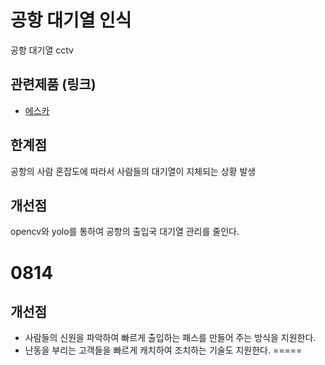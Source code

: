 공항 대기열 인식
=============
공항 대기열 cctv

## 관련제품 (링크)
- [에스카](http://www.escacctv.com/bbs/board.php?bo_table=Product_01&wr_id=27)

## 한계점
공항의 사람 혼잡도에 따라서 사람들의 대기열이 지체되는 상황 발생

## 개선점
opencv와 yolo를 통하여 공항의 출입국 대기열 관리를 줄인다.


# 0814
## 개선점
- 사람들의 신원을 파악하여 빠르게 출입하는 패스를 만들어 주는 방식을 지원한다.
- 난동을 부리는 고객들을 빠르게 캐치하여 조치하는 기술도 지원한다.
=====